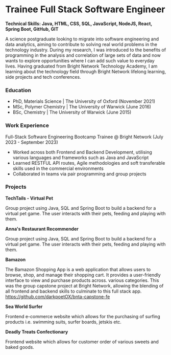 # Trainee Full Stack Software Engineer

**Technical Skills: Java, HTML, CSS, SQL, JavaScript, NodeJS​, React, Spring Boot, GitHub, GIT**

A science postgraduate looking to migrate into software engineering and data analytics, aiming to contribute to solving real world problems in the technology industry. During my research, I was introduced to the benefits of programming in the analysis and correlation of large sets of data and now wants to explore opportunities where I can add such value to everyday lives. Having graduated from Bright Network Technology Academy, I am learning about the technology field through Bright Network lifelong learning, side projects and tech conferences.

### Education
- PhD, Materials Science | The University of Oxford (November 2021)
- MSc, Polymer Chemistry | The University of Warwick (June 2016)
- BSc, Chemistry | The University of Warwick (June 2015)

### Work Experience
Full-Stack Software Engineering Bootcamp Trainee @ Bright Network (July 2023 - September 2023)
- Worked across both Frontend and Backend Development, utilising various languages and frameworks such as Java and JavaScript
- Learned RESTFUL API routes, Agile methodologies and soft transferable skills used in the commercial environments
- Collaborated in teams via pair programming and group projects

### Projects
**TechTails - Virtual Pet**

Group project using Java, SQL and Spring Boot to build a backend for a virtual pet game.​ The user interacts with their pets, feeding and playing with them.

**Anna's Restaurant Recommender**

Group project using Java, SQL and Spring Boot to build a backend for a virtual pet game.​ The user interacts with their pets, feeding and playing with them.

**Bamazon**

The Bamazon Shopping App is a web application that allows users to browse, shop, and manage their shopping cart. It provides a user-friendly interface to view and purchase products across. various categories. This was the group capstone project at Bright Network, allowing the blending of all frontend and backend skills to culminate to this full stack app.
https://github.com/darkpoetOX/bnta-capstone-fe

**Sea World Surfer**

Frontend e-commerce website which allows for the purchasing of surfing products i.e. swimming suits, surfer boards, jetskis etc.

**Deadly Treats Confectionary**

Frontend website which allows for customer order of various sweets and baked goods.


